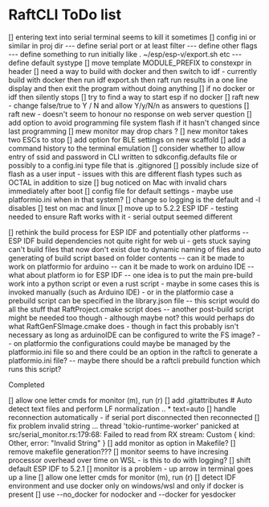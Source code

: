 # RaftCLI ToDo list

[] entering text into serial terminal seems to kill it sometimes
[] config ini or similar in proj dir
--- define serial port or at least filter
--- define other flags
--- define something to run initially like . ~/esp/esp-v/export.sh etc
--- define default systype
[] move template MODULE_PREFIX to constexpr in header
[] need a way to build with docker and then switch to idf - currently build with docker then run idf export.sh then raft run results in a one line display and then exit the program without doing anything
[] if no docker or idf then silently stops
[] try to find a way to start esp if no docker
[] raft new - change false/true to Y / N and allow Y/y/N/n as answers to questions
[] raft new - doesn't seem to honour no response on web server question
[] add option to avoid programming file system flash if it hasn't changed since last programming
[] mew monitor may drop chars ?
[] new monitor takes two ESCs to stop
[] add option for BLE settings on new scaffold
[] add a command history to the terminal emulation
[] consider whether to allow entry of ssid and password in CLI written to sdkconfig.defaults file or possibly to a config.ini type file that is .gitignored
[] possibly include size of flash as a user input - issues with this are different flash types such as OCTAL in addition to size
[] bug noticed on Mac with invalid chars immediately after boot
[] config file for default settings - maybe use platformio.ini when in that system?
[] change so logging is the default and -l disables
[] test on mac and linux
[] move up to 5.2.2 ESP IDF - testing needed to ensure Raft works with it - serial output seemed different

[] rethink the build process for ESP IDF and potentially other platforms
-- ESP IDF build dependencies not quite right for web ui - gets stuck saying can't build files that now don't exist due to dynamic naming of files and auto generating of build script based on folder contents
-- can it be made to work on platformio for arduino
-- can it be made to work on arduino IDE
-- what about platform io for ESP IDF
-- one idea is to put the main pre-build work into a python script or even a rust script - maybe in some cases this is invoked manually (such as Arduino IDE) - or in the platformio case a prebuild script can be specified in the library.json file
-- this script would do all the stuff that RaftProject.cmake script does
-- another post-build script might be needed too though - although maybe not? this would perhaps do what RaftGenFSImage.cmake does - though in fact this probably isn't necessary as long as arduinoIDE can be configured to write the FS image?
-- on platformio the configurations could maybe be managed by the platformio.ini file so and there could be an option in the raftcli to generate a platformio.ini file?
-- maybe there should be a raftcli prebuild function which runs this script?

Completed

[] allow one letter cmds for monitor (m), run (r)
[] add .gitattributes # Auto detect text files and perform LF normalization .. * text=auto
[] handle reconnection automatically - if serial port disconnected then reconnected
[] fix problem invalid string ... thread 'tokio-runtime-worker' panicked at src/serial_monitor.rs:179:68: Failed to read from RX stream: Custom { kind: Other, error: "Invalid String" }
[] add monitor as option in Makefile?
[] remove makefile generation???
[] monitor seems to have incresing processor overhead over time on WSL - is this to do with logging?
[] shift default ESP IDF to 5.2.1
[] monitor is a problem - up arrow in terminal goes up a line
[] allow one letter cmds for monitor (m), run (r)
[] detect IDF environment and use docker only on windows/wsl and only if docker is present
[] use --no_docker for nodocker and --docker for yesdocker
